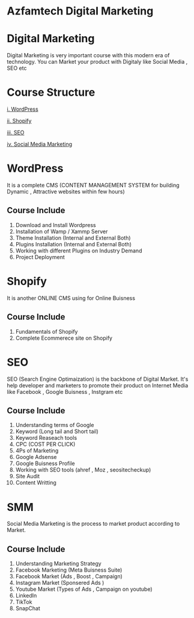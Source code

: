 

# Azfamtech Digital Marketing

# Digital Marketing

Digital Marketing is very important course with this modern era of technology. You can Market your product with Digitaly like Social Media , SEO etc

# Course Structure
[i. WordPress](#Wordpress)

[ii. Shopify](#Shopify)

[iii. SEO](#SEO)

[iv. Social Media Marketing](#SMM)


# WordPress
It is a complete CMS (CONTENT MANAGEMENT SYSTEM for building Dynamic , Attractive websites within few hours)

## Course Include
1. Download and Install Wordpress
2. Installation of Wamp / Xammp Server
3. Theme Installation (Internal and External Both)
4. Plugins Installation (Internal and External Both)
5. Working with different Plugins on Industry Demand
6. Project Deployment

# Shopify
It is another ONLINE CMS using for Online Buisness

## Course Include
1. Fundamentals of Shopify
2. Complete Ecommerece site on Shopify

# SEO
SEO (Search Engine Optimaization) is the backbone of Digital Market. It's help developer and marketers to promote their product on Internet Media like Facebook , Google Buisness , Instgram etc

## Course Include
1. Understanding terms of Google
2. Keyword (Long tail and Short tail)
3. Keyword Reaseach tools
4. CPC (COST PER CLICK)
5. 4Ps of Marketing
6. Google Adsense
7. Google Buisness Profile
8. Working with SEO tools (ahref , Moz , seositecheckup)
9. Site Audit
10. Content Writting

# SMM
Social Media Marketing is the process to market product according to Market.

## Course Include
1. Understanding Marketing Strategy
2. Facebook Marketing (Meta Buisness Suite)
3. Facebook Market (Ads , Boost , Campaign)
4. Instagram Market (Sponsered Ads )
5. Youtube Market (Types of Ads , Campaign on youtube)
6. LinkedIn
7. TikTok
8. SnapChat
